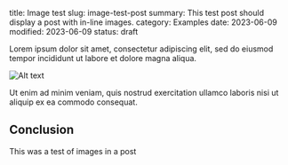 title: Image test
slug: image-test-post
summary: This test post should display a post with in-line images.
category: Examples
date: 2023-06-09
modified: 2023-06-09
status: draft

Lorem ipsum dolor sit amet, consectetur adipiscing elit, sed do eiusmod tempor incididunt ut labore et dolore magna aliqua. 

![Alt text]({static}images/image-test-post/image.png)

Ut enim ad minim veniam, quis nostrud exercitation ullamco laboris nisi ut aliquip ex ea commodo consequat.

## Conclusion

This was a test of images in a post
